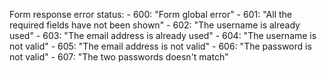 Form response error status:
	- 600: "Form global error"
	- 601: "All the required fields have not been shown"
	- 602: "The username is already used"
	- 603: "The email address is already used"
	- 604: "The username is not valid"
	- 605: "The email address is not valid"
	- 606: "The password is not valid"
	- 607: "The two passwords doesn't match"
